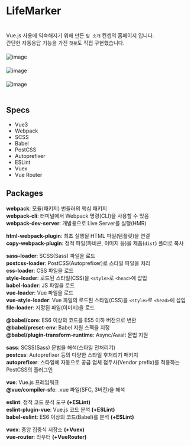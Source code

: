 # LifeMarker  
ㅤ  
Vue.js 사용에 익숙해지기 위해 만든 `팀 소개` 컨셉의 홈페이지 입니다.  
간단한 자동응답 기능을 가진 `챗봇`도 직접 구현했습니다.  
ㅤ  
![image](https://user-images.githubusercontent.com/79053495/150994713-180fd635-1b38-48eb-9dfc-20fcd3bcfa4c.png)  
ㅤ  
![image](https://user-images.githubusercontent.com/79053495/150994845-e30d5d85-53f8-4f21-a14b-2965e5c92e4b.png)  
ㅤ  
![image](https://user-images.githubusercontent.com/79053495/150995157-de450be7-c2e1-496e-ab10-a44148c9dd50.png)  
ㅤ  
## Specs

- Vue3
- Webpack
- SCSS
- Babel
- PostCSS
- Autoprefixer
- ESLint
- Vuex
- Vue Router

## Packages

__webpack__: 모듈(패키지) 번들러의 핵심 패키지  
__webpack-cli__: 터미널에서 Webpack 명령(CLI)을 사용할 수 있음  
__webpack-dev-server__: 개발용으로 Live Server를 실행(HMR)  

__html-webpack-plugin__: 최초 실행될 HTML 파일(템플릿)을 연결  
__copy-webpack-plugin__: 정적 파일(파비콘, 이미지 등)을 제품(`dist`) 폴더로 복사  

__sass-loader__: SCSS(Sass) 파일을 로드  
__postcss-loader__: PostCSS(Autoprefixer)로 스타일 파일을 처리  
__css-loader__: CSS 파일을 로드  
__style-loader__: 로드된 스타일(CSS)을 `<style>`로 `<head>`에 삽입  
__babel-loader__: JS 파일을 로드  
__vue-loader__: Vue 파일을 로드  
__vue-style-loader__: Vue 파일의 로드된 스타일(CSS)을 `<style>`로 `<head>`에 삽입  
__file-loader__: 지정된 파일(이미지)을 로드  

__@babel/core__: ES6 이상의 코드를 ES5 이하 버전으로 변환  
__@babel/preset-env__: Babel 지원 스펙을 지정  
__@babel/plugin-transform-runtime__: Async/Await 문법 지원  

__sass__: SCSS(Sass) 문법을 해석(스타일 전처리기)  
__postcss__: Autoprefixer 등의 다양한 스타일 후처리기 패키지  
__autoprefixer__: 스타일에 자동으로 공급 업체 접두사(Vendor prefix)를 적용하는 PostCSS의 플러그인  

__vue__: Vue.js 프레임워크  
__@vue/compiler-sfc__: .vue 파일(SFC, 3버전)을 해석  

__eslint__: 정적 코드 분석 도구 __(+ESLint)__  
__eslint-plugin-vue__: Vue.js 코드 분석 __(+ESLint)__  
__babel-eslint__: ES6 이상의 코드(Babel)를 분석 __(+ESLint)__  

__vuex__: 중앙 집중식 저장소 __(+Vuex)__  
__vue-router__: 라우터 __(+VueRouter)__  


